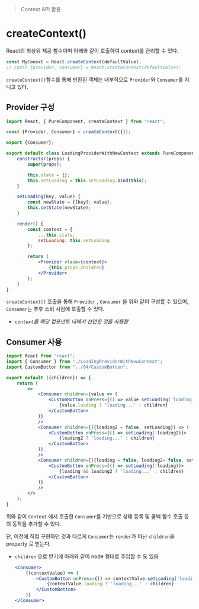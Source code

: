 > Context API 활용

# createContext()
React의 최상위 제공 함수이며 아래와 같이 호출하여 context를 관리할 수 있다.
```jsx
const MyConext = React.createContext(defaultValue);
// const {provider, consumer} = React.createContext(defaultValue);
```

`createContext()`함수를 통해 반환된 객체는 내부적으로 `Provider`와 `Consumer`를 지니고 있다.

## Provider 구성
```jsx
import React, { PureComponent, createContext } from "react";

const {Provider, Consumer} = createContext({});

export {Consumer};

export default class LoadingProviderWithNewContext extends PureComponent {
    constructor(props) {
        super(props);

        this.state = {};
        this.setLoading = this.setLoading.bind(this);
    }

    setLoading(key, value) {
        const newState = {[key]: value};
        this.setState(newState);
    }

    render() {
        const context = {
            ...this.state,
            setLoading: this.setLoading
        };

        return (
            <Provider vlaue={context}>
                {this.props.children}
            </Provider>
        );
    }
}
```

`createContext()` 호출을 통해 `Provider` , `Consumer` 을 위와 같이 구성할 수 있으며, `Consumer`는 추후 소비 시점에 호출할 수 있다.
- *`context`를 해당 컴포넌트 내에서 선언한 것을 사용함*

## Consumer 사용
```jsx
import React from "react";
import { Consumer } from "./LoadingProviderWithNewContext";
import CustomBotton from "../04/CustomBotton";

export default ({children}) => {
    return (
        <>
            <Consumer children={value => (
                <CustomBotton onPress={() => value.setLoading('loading', !value.loading)}>
                    {value.loading ? 'loading...' : children}
                </CustomBotton>
            )}
            />
            <Consumer children={({loading2 = false, setLoading}) => (
                <CustomBotton onPress={() => setLoading(!loading2)}>
                    {loading2 ? 'loading...' : children}
                </CustomBotton>
            )}
            />
            <Consumer children={({loading = false, loading2= false, setLoading}) => (
                <CustomBotton onPress={() => setLoading(!loading)}>
                    {loading && loading2 ? 'loading...' : children}
                </CustomBotton>
            )}
            />
        </>
    );
}
```

위와 같이 `Context` 에서 호출한 `Consumer`를 기반으로 상태 등록 및 콜백 함수 호출 등의 동작을 추가할 수 있다.

단, 이전에 직접 구현하던 것과 다르게 `Consumer`는 `render`가 아닌 `children`을 property  로 받는다.
- `children` 으로 받기에 아래와 같이 node 형태로 주입할 수 도 있음

	```jsx
	<Consumer>
	    {(contextValue) => (
	        <CustomBotton onPress={() => contextValue.setLoading('loading', !contextValue.loading)}>
	            {contextValue.loading ? 'loading...' : children}
	        </CustomBotton>
	    )}
	</Consumer>
	```

